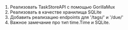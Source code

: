 1. Реализовать TaskStoreAPI с помощью GorillaMux 
2. Реализовать в качестве хранилища SQLite
3. Добавить реализацию endpoints для '/tags/' и '/due/'
4. Важное замечание про тип time.Time и SQLite.
